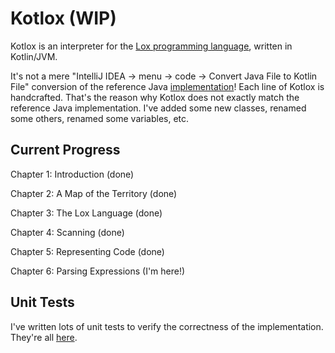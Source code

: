 Kotlox (WIP)
=======

Kotlox is an interpreter for the [Lox programming language](https://craftinginterpreters.com/the-lox-language.html),
written in Kotlin/JVM.

It's not a mere "IntelliJ IDEA -> menu -> code -> Convert Java File to Kotlin File" conversion of the reference
Java [implementation](https://github.com/munificent/craftinginterpreters/tree/master/java/com/craftinginterpreters/lox)!
Each line of Kotlox is handcrafted. That's the reason why Kotlox does not exactly match the reference Java
implementation. I've added some new classes, renamed some others, renamed some variables, etc.

Current Progress
-

Chapter 1: Introduction (done)

Chapter 2: A Map of the Territory (done)

Chapter 3: The Lox Language (done)

Chapter 4: Scanning (done)

Chapter 5: Representing Code (done)

Chapter 6: Parsing Expressions (I'm here!)

Unit Tests
-

I've written lots of unit tests to verify the correctness of the implementation. They're all
[here](https://github.com/MasoodFallahpoor/Kotlox/tree/master/src/test/java/ir/fallahpoor/kotlox/interpreter).




